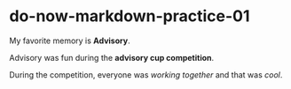 # do-now-markdown-practice-01

My favorite memory is **Advisory**.

Advisory was fun during the **advisory cup competition**.

During the competition, everyone was *working together* and that was *cool*.